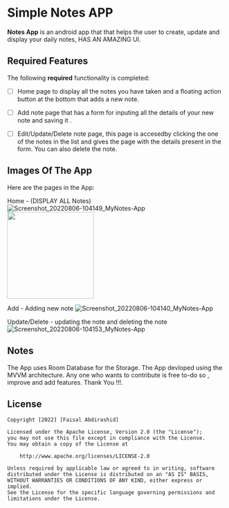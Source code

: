 # Simple Notes APP


**Notes App** is an android app that that helps the user to create, update and display your daily notes, HAS AN AMAZING UI.



## Required Features

The following **required** functionality is completed:

* [ ] Home page to display all the notes you have taken and a floating action button at the bottom that adds a new note.
* [ ] Add note page that has a form for inputing all the details of your new note and saving it .
* [ ] Edit/Update/Delete note page, this page is accesedby clicking the one of the notes in the list and gives the page with the details present in the form. You can also delete the note.




## Images Of The App

Here are the pages in the App:

Home - (DISPLAY ALL Notes)
![Screenshot_20220806-104149_MyNotes-App]()
<img src="https://user-images.githubusercontent.com/49816777/183241816-c715cd9d-cd0a-44cd-9e8b-6fbd2a2f2dc2.jpg" width="200">


Add - Adding new note
![Screenshot_20220806-104140_MyNotes-App](https://user-images.githubusercontent.com/49816777/183241832-9658002f-336c-4e92-86b8-aed0c2c999ed.jpg)

Update/Delete - updating the note and deleting the note
![Screenshot_20220806-104153_MyNotes-App](https://user-images.githubusercontent.com/49816777/183241847-9ea13392-7f99-4c56-85cb-fd2157da54a9.jpg)





## Notes
The App uses Room Database for the Storage.
The App devloped using the MVVM architecture.
Any one who wants to contribute is free to-do so , improve and add features. Thank You !!!.

## License

    Copyright [2022] [Faisal Abdirashid]

    Licensed under the Apache License, Version 2.0 (the "License");
    you may not use this file except in compliance with the License.
    You may obtain a copy of the License at

        http://www.apache.org/licenses/LICENSE-2.0

    Unless required by applicable law or agreed to in writing, software
    distributed under the License is distributed on an "AS IS" BASIS,
    WITHOUT WARRANTIES OR CONDITIONS OF ANY KIND, either express or implied.
    See the License for the specific language governing permissions and
    limitations under the License.
